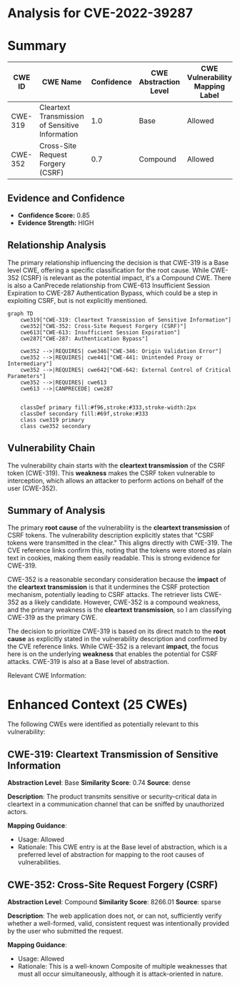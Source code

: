 # Analysis for CVE-2022-39287

# Summary
| CWE ID | CWE Name | Confidence | CWE Abstraction Level | CWE Vulnerability Mapping Label | CWE-Vulnerability Mapping Notes |
|---|---|---|---|---|---|
| CWE-319 | Cleartext Transmission of Sensitive Information | 1.0 | Base | Allowed | Primary CWE |
| CWE-352 | Cross-Site Request Forgery (CSRF) | 0.7 | Compound | Allowed | Secondary Candidate |

## Evidence and Confidence

*   **Confidence Score:** 0.85
*   **Evidence Strength:** HIGH

## Relationship Analysis
The primary relationship influencing the decision is that CWE-319 is a Base level CWE, offering a specific classification for the root cause. While CWE-352 (CSRF) is relevant as the potential impact, it's a Compound CWE. There is also a CanPrecede relationship from CWE-613 Insufficient Session Expiration to CWE-287 Authentication Bypass, which could be a step in exploiting CSRF, but is not explicitly mentioned.

```mermaid
graph TD
    cwe319["CWE-319: Cleartext Transmission of Sensitive Information"]
    cwe352["CWE-352: Cross-Site Request Forgery (CSRF)"]
    cwe613["CWE-613: Insufficient Session Expiration"]
    cwe287["CWE-287: Authentication Bypass"]
    
    cwe352 -->|REQUIRES| cwe346["CWE-346: Origin Validation Error"]
    cwe352 -->|REQUIRES| cwe441["CWE-441: Unintended Proxy or Intermediary"]
    cwe352 -->|REQUIRES| cwe642["CWE-642: External Control of Critical Parameters"]
    cwe352 -->|REQUIRES| cwe613
    cwe613 -->|CANPRECEDE| cwe287
    

    classDef primary fill:#f96,stroke:#333,stroke-width:2px
    classDef secondary fill:#69f,stroke:#333
    class cwe319 primary
    class cwe352 secondary
```

## Vulnerability Chain
The vulnerability chain starts with the **cleartext transmission** of the CSRF token (CWE-319). This **weakness** makes the CSRF token vulnerable to interception, which allows an attacker to perform actions on behalf of the user (CWE-352).

## Summary of Analysis
The primary **root cause** of the vulnerability is the **cleartext transmission** of CSRF tokens. The vulnerability description explicitly states that "CSRF tokens were transmitted in the clear." This aligns directly with CWE-319. The CVE reference links confirm this, noting that the tokens were stored as plain text in cookies, making them easily readable. This is strong evidence for CWE-319.

CWE-352 is a reasonable secondary consideration because the **impact** of the **cleartext transmission** is that it undermines the CSRF protection mechanism, potentially leading to CSRF attacks. The retriever lists CWE-352 as a likely candidate. However, CWE-352 is a compound weakness, and the primary weakness is the **cleartext transmission**, so I am classifying CWE-319 as the primary CWE.

The decision to prioritize CWE-319 is based on its direct match to the **root cause** as explicitly stated in the vulnerability description and confirmed by the CVE reference links. While CWE-352 is a relevant **impact**, the focus here is on the underlying **weakness** that enables the potential for CSRF attacks. CWE-319 is also at a Base level of abstraction.

Relevant CWE Information:
# Enhanced Context (25 CWEs)
The following CWEs were identified as potentially relevant to this vulnerability:

## CWE-319: Cleartext Transmission of Sensitive Information
**Abstraction Level**: Base
**Similarity Score**: 0.74
**Source**: dense

**Description**:
The product transmits sensitive or security-critical data in cleartext in a communication channel that can be sniffed by unauthorized actors.

**Mapping Guidance**:
- Usage: Allowed
- Rationale: This CWE entry is at the Base level of abstraction, which is a preferred level of abstraction for mapping to the root causes of vulnerabilities.

## CWE-352: Cross-Site Request Forgery (CSRF)
**Abstraction Level**: Compound
**Similarity Score**: 8266.01
**Source**: sparse

**Description**:
The web application does not, or can not, sufficiently verify whether a well-formed, valid, consistent request was intentionally provided by the user who submitted the request.

**Mapping Guidance**:
- Usage: Allowed
- Rationale: This is a well-known Composite of multiple weaknesses that must all occur simultaneously, although it is attack-oriented in nature.